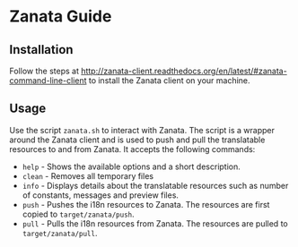 # Zanata Guide

## Installation

Follow the steps at http://zanata-client.readthedocs.org/en/latest/#zanata-command-line-client to install the Zanata client on your machine. 

## Usage

Use the script `zanata.sh` to interact with Zanata. The script is a wrapper around the Zanata client and is used to push and pull the translatable resources to and from Zanata. It accepts the following commands:
 
- `help`  -  Shows the available options and a short description.
- `clean` -  Removes all temporary files
- `info`  -  Displays details about the translatable resources such as number of constants, messages and preview files.
- `push`  -  Pushes the i18n resources to Zanata. The resources are first copied to `target/zanata/push`.
- `pull`  -  Pulls the i18n resources from Zanata. The resources are pulled to `target/zanata/pull`.  
